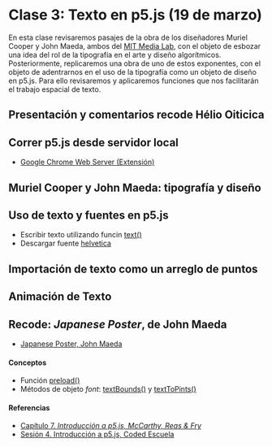 # Clase 3: Texto en p5.js (19 de marzo)
En esta clase revisaremos pasajes de la obra de los diseñadores Muriel Cooper y John Maeda, ambos del [MIT Media Lab](https://www.media.mit.edu/), con el objeto de esbozar una idea del rol de la tipografía en el arte y diseño algorítmicos. Posteriormente, replicaremos una obra de uno de estos exponentes, con el objeto de adentrarnos en el uso de la tipografía como un objeto de diseño en p5.js. Para ello revisaremos y aplicaremos funciones que nos facilitarán el trabajo espacial de texto.
## Presentación y comentarios recode Hélio Oiticica
## Correr p5.js desde servidor local
- [Google Chrome Web Server (Extensión)](https://chrome.google.com/webstore/detail/web-server-for-chrome/ofhbbkphhbklhfoeikjpcbhemlocgigb)
## Muriel Cooper y John Maeda: tipografía y diseño
## Uso de texto y fuentes en p5.js
- Escribir texto utilizando funcin [text()](https://p5js.org/reference/#/p5/text)
- Descargar fuente [helvetica](https://github.com/guillemontecinos/recode/blob/master/maeda_john-morisawa/assets/helvetica.otf)
## Importación de texto como un arreglo de puntos
## Animación de Texto
## Recode: *Japanese Poster*, de John Maeda
- [Japanese Poster, John Maeda](https://github.com/guillemontecinos/recode/blob/master/maeda_john-morisawa/documentation/docu_morisawa.md)
#### Conceptos
- Función [preload()](https://p5js.org/es/reference/#/p5/preload)
- Métodos de objeto *font*: [textBounds()](https://p5js.org/es/reference/#/p5.Font/textBounds) y [textToPints()](https://p5js.org/es/reference/#/p5.Font/textToPoints)
#### Referencias
- [Capítulo 7. *Introducción a p5.js, McCarthy, Reas & Fry*](https://github.com/processing/p5.js-getting-started-es/blob/master/v1.0.2.pdf)
- [Sesión 4. Introducción a p5.js, Coded Escuela](http://codedescuela.cl/taller1-intro-programacion-creativa-p5js-2017-05/sesiones/sesion_4/slides/#/)

